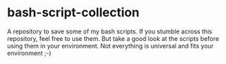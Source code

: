 # bash-script-collection

A repository to save some of my bash scripts. If you stumble across this repository, feel free to use them.
But take a good look at the scripts before using them in your environment. Not everything is universal and fits your environment ;-)


